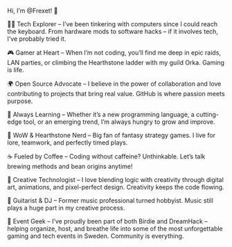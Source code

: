 Hi, I’m @Frexet! 👋

👨‍💻 Tech Explorer – I’ve been tinkering with computers since I could reach the keyboard. From hardware mods to software hacks – if it involves tech, I’ve probably tried it.

🎮 Gamer at Heart – When I’m not coding, you’ll find me deep in epic raids, LAN parties, or climbing the Hearthstone ladder with my guild Orka. Gaming is life.

🌍 Open Source Advocate – I believe in the power of collaboration and love contributing to projects that bring real value. GitHub is where passion meets purpose.

🚀 Always Learning – Whether it’s a new programming language, a cutting-edge tool, or an emerging trend, I’m always hungry to grow and improve.

🧙 WoW & Hearthstone Nerd – Big fan of fantasy strategy games. I live for lore, teamwork, and perfectly timed plays.

☕ Fueled by Coffee – Coding without caffeine? Unthinkable. Let’s talk brewing methods and bean origins anytime!

🎨 Creative Technologist – I love blending logic with creativity through digital art, animations, and pixel-perfect design. Creativity keeps the code flowing.

🎸 Guitarist & DJ – Former music professional turned hobbyist. Music still plays a huge part in my creative process.

🎉 Event Geek – I’ve proudly been part of both Birdie and DreamHack – helping organize, host, and breathe life into some of the most unforgettable gaming and tech events in Sweden. Community is everything.

<!---
Frexet/Frexet is a ✨ special ✨ repository because its `README.md` (this file) appears on your GitHub profile.
You can click the Preview link to take a look at your changes.
--->
